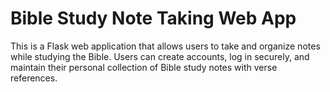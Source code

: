 
# Bible Study Note Taking Web App

This is a Flask web application that allows users to take and organize notes while studying the Bible. Users can create accounts, log in securely, and maintain their personal collection of Bible study notes with verse references.
